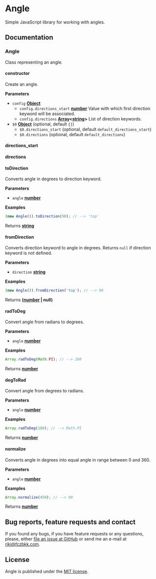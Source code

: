 # Angle

Simple JavaScript library for working with angles.

## Documentation

### Angle

Class representing an angle.

#### constructor

Create an angle.

**Parameters**

-   `config` **[Object](https://developer.mozilla.org/en-US/docs/Web/JavaScript/Reference/Global_Objects/Object)**
    -   `config.directions_start` **[number](https://developer.mozilla.org/en-US/docs/Web/JavaScript/Reference/Global_Objects/Number)** Value with which first direction keyword will be associated.
    -   `config.directions` **[Array](https://developer.mozilla.org/en-US/docs/Web/JavaScript/Reference/Global_Objects/Array)&lt;[string](https://developer.mozilla.org/en-US/docs/Web/JavaScript/Reference/Global_Objects/String)>** List of direction keywords.
-   `$0` **[Object](https://developer.mozilla.org/en-US/docs/Web/JavaScript/Reference/Global_Objects/Object)**  (optional, default `{}`)
    -   `$0.directions_start`   (optional, default `default_directions_start`)
    -   `$0.directions`   (optional, default `default_directions`)

#### directions_start

#### directions

#### toDirection

Converts angle in degrees to direction keyword.

**Parameters**

-   `angle` **[number](https://developer.mozilla.org/en-US/docs/Web/JavaScript/Reference/Global_Objects/Number)**

**Examples**

```javascript
(new Angle()).toDirection(90); // --> 'top'
```

Returns **[string](https://developer.mozilla.org/en-US/docs/Web/JavaScript/Reference/Global_Objects/String)**

#### fromDirection

Converts direction keyword to angle in degrees. Returns `null` if direction keyword is not defined.

**Parameters**

-   `direction` **[string](https://developer.mozilla.org/en-US/docs/Web/JavaScript/Reference/Global_Objects/String)**

**Examples**

```javascript
(new Angle()).fromDirection('top'); // --> 90
```

Returns **([number](https://developer.mozilla.org/en-US/docs/Web/JavaScript/Reference/Global_Objects/Number) | null)**

#### radToDeg

Convert angle from radians to degrees.

**Parameters**

-   `angle` **[number](https://developer.mozilla.org/en-US/docs/Web/JavaScript/Reference/Global_Objects/Number)**

**Examples**

```javascript
Array.radToDeg(Math.PI); // --> 180
```

Returns **[number](https://developer.mozilla.org/en-US/docs/Web/JavaScript/Reference/Global_Objects/Number)**

#### degToRad

Convert angle from degrees to radians.

**Parameters**

-   `angle` **[number](https://developer.mozilla.org/en-US/docs/Web/JavaScript/Reference/Global_Objects/Number)**

**Examples**

```javascript
Array.radToDeg(180); // --> Math.PI
```

Returns **[number](https://developer.mozilla.org/en-US/docs/Web/JavaScript/Reference/Global_Objects/Number)**

#### normalize

Converts angle in degrees into equal angle in range between 0 and 360.

**Parameters**

-   `angle` **[number](https://developer.mozilla.org/en-US/docs/Web/JavaScript/Reference/Global_Objects/Number)**

**Examples**

```javascript
Array.normalize(450); // --> 90
```

Returns **[number](https://developer.mozilla.org/en-US/docs/Web/JavaScript/Reference/Global_Objects/Number)**

## Bug reports, feature requests and contact

If you found any bugs, if you have feature requests or any questions, please, either [file an issue at GitHub](https://github.com/fczbkk/angle-js/issues) or send me an e-mail at <a href="mailto:riki@fczbkk.com">riki@fczbkk.com</a>.

## License

Angle is published under the [MIT license](https://github.com/fczbkk/angle-js/blob/master/LICENSE).
